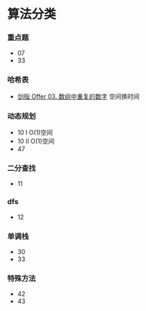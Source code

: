 # 算法分类


### 重点题

- 07
- 33

### 哈希表

- [剑指 Offer 03. 数组中重复的数字](https://leetcode-cn.com/problems/shu-zu-zhong-zhong-fu-de-shu-zi-lcof/) 空间换时间

### 动态规划

- 10 I O(1)空间
- 10 II O(1)空间
- 47

### 二分查找

- 11 

### dfs

- 12

### 单调栈

- 30
- 33

### 特殊方法

- 42
- 43
